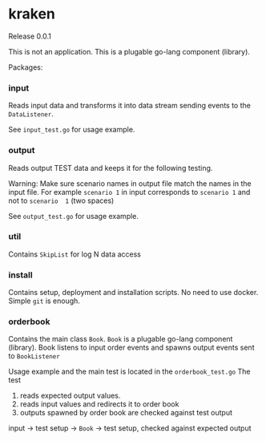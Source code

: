 # kraken 
Release 0.0.1

This is not an application. This is a plugable go-lang component (library).

Packages:
### input 
Reads input data and transforms it into data stream
sending events to the ```DataListener```.

See ```input_test.go``` for usage example.

### output 
Reads output TEST data and keeps it for the following testing.

Warning: Make sure scenario names in output file match the names in the input file.
For example ```scenario 1``` in input corresponds to ```scenario 1``` and not to
```scenario  1``` (two spaces)

See ```output_test.go``` for usage example.

### util
Contains ```SkipList``` for log N data access

### install
Contains setup, deployment and installation scripts. No need to use docker.
Simple ```git``` is enough.

### orderbook
Contains the main class ```Book```.
```Book``` is a plugable go-lang component (library).
Book listens to input order events and spawns
output events sent to ```BookListener```

Usage example and the main test is located in the ```orderbook_test.go```
The test 
1) reads expected output values.
2) reads input values and redirects it to order book
3) outputs spawned by order book are checked against test output

input -> test setup -> ```Book``` -> test setup, checked against expected output
